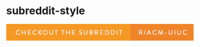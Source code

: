 # subreddit-style

[![forthebadge](https://github.com/acm-uiuc/subreddit-style/blob/master/badge.png?raw=true)](https://reddit.com/r/acm-uiuc)
